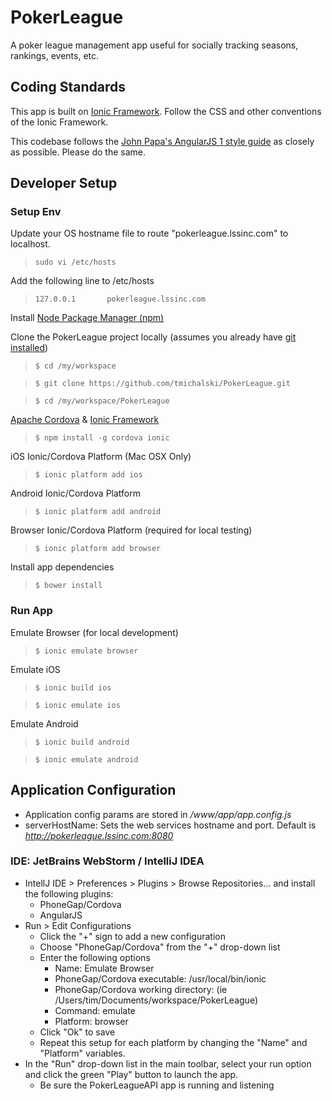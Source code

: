 # PokerLeague
A poker league management app useful for socially tracking seasons, rankings, events, etc.

## Coding Standards
This app is built on [Ionic Framework](http://ionicframework.com/getting-started/). Follow the CSS and other conventions of the Ionic Framework. 

This codebase follows the [John Papa's AngularJS 1 style guide](https://github.com/johnpapa/angular-styleguide/tree/master/a1) as closely as possible. Please do the same. 

## Developer Setup
### Setup Env

Update your OS hostname file to route "pokerleague.lssinc.com" to localhost.
> ```sudo vi /etc/hosts```

Add the following line to /etc/hosts
> ```127.0.0.1       pokerleague.lssinc.com```

Install [Node Package Manager (npm)](https://www.npmjs.com)

Clone the PokerLeague project locally (assumes you already have [git installed](https://git-scm.com/book/en/v2/Getting-Started-Installing-Git))
> ```$ cd /my/workspace```

> ```$ git clone https://github.com/tmichalski/PokerLeague.git```

> ```$ cd /my/workspace/PokerLeague```

[Apache Cordova](https://cordova.apache.org) & [Ionic Framework](http://ionicframework.com/getting-started/)
> ```$ npm install -g cordova ionic```

iOS Ionic/Cordova Platform (Mac OSX Only)
> ```$ ionic platform add ios```

Android Ionic/Cordova Platform
> ```$ ionic platform add android```

Browser Ionic/Cordova Platform (required for local testing)
> ```$ ionic platform add browser```

Install app dependencies
> ```$ bower install```

### Run App
Emulate Browser (for local development)
> ```$ ionic emulate browser```

Emulate iOS
> ```$ ionic build ios```

> ```$ ionic emulate ios```

Emulate Android
> ```$ ionic build android```

> ```$ ionic emulate android```

## Application Configuration
* Application config params are stored in */www/app/app.config.js*
* serverHostName: Sets the web services hostname and port. Default is *http://pokerleague.lssinc.com:8080*

### IDE: JetBrains WebStorm / IntelliJ IDEA
* IntellJ IDE > Preferences > Plugins > Browse Repositories...  and install the following plugins:
  * PhoneGap/Cordova
  * AngularJS
* Run > Edit Configurations
  * Click the "+" sign to add a new configuration
  * Choose "PhoneGap/Cordova" from the "+" drop-down list
  * Enter the following options
    * Name: Emulate Browser
    * PhoneGap/Cordova executable: /usr/local/bin/ionic
    * PhoneGap/Cordova working directory: <path to your project> (ie /Users/tim/Documents/workspace/PokerLeague)
    * Command: emulate
    * Platform: browser
  * Click "Ok" to save
  * Repeat this setup for each platform by changing the "Name" and "Platform" variables.
* In the "Run" drop-down list in the main toolbar, select your run option and click the green "Play" button to launch the app. 
  * Be sure the PokerLeagueAPI app is running and listening 





